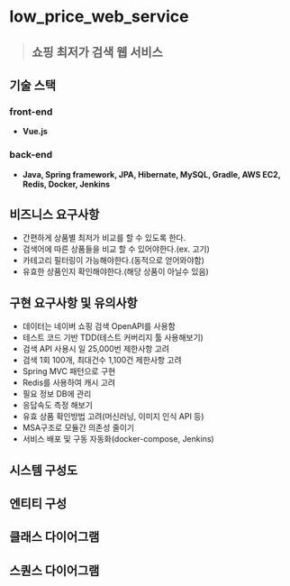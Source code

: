# low_price_web_service  
> ## 쇼핑 최저가 검색 웹 서비스  

## 기술 스택  

### front-end  
- **Vue.js**  

### back-end   
- **Java, Spring framework, JPA, Hibernate, MySQL, Gradle, AWS EC2, Redis, Docker, Jenkins**  

## 비즈니스 요구사항  
- 간편하게 상품별 최저가 비교를 할 수 있도록 한다.  
- 검색어에 따른 상품들을 비교 할 수 있어야한다.(ex. 고기)  
- 카테고리 필터링이 가능해야한다.(동적으로 얻어와야함)  
- 유효한 상품인지 확인해야한다.(해당 상품이 아닐수 있음)

## 구현 요구사항 및 유의사항  
- 데이터는 네이버 쇼핑 검색 OpenAPI를 사용함  
- 테스트 코드 기반 TDD(테스트 커버리지 툴 사용해보기)  
- 검색 API 사용시 일 25,000번 제한사항 고려  
- 검색 1회 100개, 최대건수 1,100건 제한사항 고려  
- Spring MVC 패턴으로 구현  
- Redis를 사용하여 캐시 고려  
- 필요 정보 DB에 관리  
- 응답속도 측정 해보기  
- 유효 상품 확인방법 고려(머신러닝, 이미지 인식 API 등)  
- MSA구조로 모듈간 의존성 줄이기  
- 서비스 배포 및 구동 자동화(docker-compose, Jenkins)  

## 시스템 구성도  
## 엔티티 구성  
## 클래스 다이어그램  
## 스퀀스 다이어그램  
